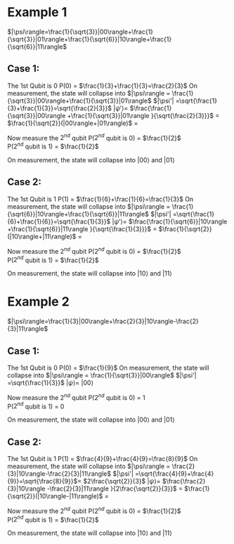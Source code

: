 # Example 1
$|\psi\rangle=\frac{1}{\sqrt{3}}|00\rangle+\frac{1}{\sqrt{3}}|01\rangle+\frac{1}{\sqrt{6}}|10\rangle+\frac{1}{\sqrt{6}}|11\rangle$
## Case 1:
The 1st Qubit is 0
P(0) = $\frac{1}{3}+\frac{1}{3}=\frac{2}{3}$
On measurement, the state will collapse into 
$|\psi\rangle = \frac{1}{\sqrt{3}}|00\rangle+\frac{1}{\sqrt{3}}|01\rangle$
$|\psi'| =\sqrt{\frac{1}{3}+\frac{1}{3}}=\sqrt{\frac{2}{3}}$
$|\psi'\rangle=$ $\frac{\frac{1}{\sqrt{3}}|00\rangle +\frac{1}{\sqrt{3}}|01\rangle }{\sqrt{\frac{2}{3}}}$ = $\frac{1}{\sqrt{2}}(|00\rangle+|01\rangle)$ =  

Now measure the $2^{nd}$ qubit
P($2^{nd}$ qubit is 0) = $\frac{1}{2}$  
P($2^{nd}$ qubit is 1) = $\frac{1}{2}$  

On measurement, the state will collapse into $|00\rangle$ and  $|01\rangle$
## Case 2:
The 1st Qubit is 1
P(1) = $\frac{1}{6}+\frac{1}{6}=\frac{1}{3}$
On measurement, the state will collapse into 
$|\psi\rangle = \frac{1}{\sqrt{6}}|10\rangle+\frac{1}{\sqrt{6}}|11\rangle$
$|\psi'| =\sqrt{\frac{1}{6}+\frac{1}{6}}=\sqrt{\frac{1}{3}}$
$|\psi'\rangle=$ $\frac{\frac{1}{\sqrt{6}}|10\rangle +\frac{1}{\sqrt{6}}|11\rangle }{\sqrt{\frac{1}{3}}}$ = $\frac{1}{\sqrt{2}}(|10\rangle+|11\rangle)$ =  

Now measure the $2^{nd}$ qubit
P($2^{nd}$ qubit is 0) = $\frac{1}{2}$  
P($2^{nd}$ qubit is 1) = $\frac{1}{2}$  

On measurement, the state will collapse into $|10\rangle$ and  $|11\rangle$

# Example 2
$|\psi\rangle=\frac{1}{3}|00\rangle+\frac{2}{3}|10\rangle-\frac{2}{3}|11\rangle$
## Case 1:
The 1st Qubit is 0
P(0) = $\frac{1}{9}$
On measurement, the state will collapse into 
$|\psi\rangle = \frac{1}{\sqrt{3}}|00\rangle$
$|\psi'| =\sqrt{\frac{1}{3}}$
$|\psi\rangle=$ $|00\rangle$

Now measure the $2^{nd}$ qubit
P($2^{nd}$ qubit is 0) = $1$  
P($2^{nd}$ qubit is 1) = $0$  

On measurement, the state will collapse into $|00\rangle$ and  $|01\rangle$
## Case 2:
The 1st Qubit is 1
P(1) = $\frac{4}{9}+\frac{4}{9}=\frac{8}{9}$
On measurement, the state will collapse into 
$|\psi\rangle = \frac{2}{3}|10\rangle-\frac{2}{3}|11\rangle$
$|\psi'| =\sqrt{\frac{4}{9}+\frac{4}{9}}=\sqrt{\frac{8}{9}}$= $2\frac{\sqrt{2}}{3}$
$|\psi\rangle=$ $\frac{\frac{2}{3}|10\rangle -\frac{2}{3}|11\rangle }{2\frac{\sqrt{2}}{3}}$ = $\frac{1}{\sqrt{2}}(|10\rangle-|11\rangle)$ =  

Now measure the $2^{nd}$ qubit
P($2^{nd}$ qubit is 0) = $\frac{1}{2}$  
P($2^{nd}$ qubit is 1) = $\frac{1}{2}$  

On measurement, the state will collapse into $|10\rangle$ and  $|11\rangle$